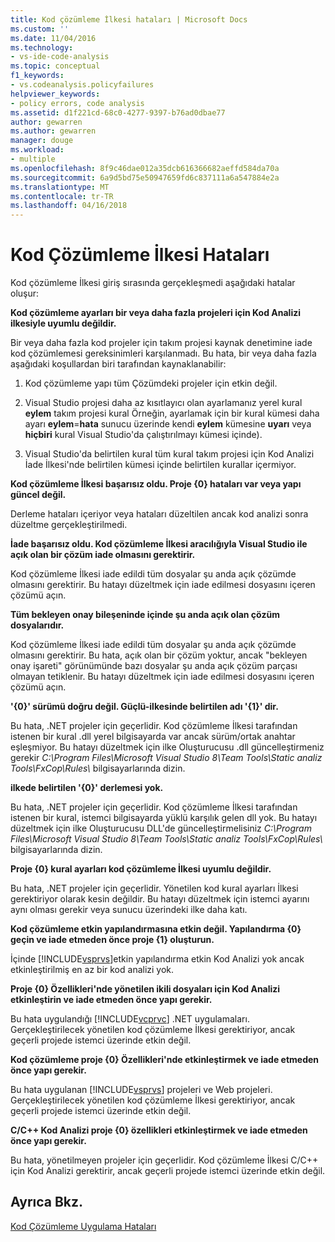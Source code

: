 ```yaml
---
title: Kod çözümleme İlkesi hataları | Microsoft Docs
ms.custom: ''
ms.date: 11/04/2016
ms.technology:
- vs-ide-code-analysis
ms.topic: conceptual
f1_keywords:
- vs.codeanalysis.policyfailures
helpviewer_keywords:
- policy errors, code analysis
ms.assetid: d1f221cd-68c0-4277-9397-b76ad0dbae77
author: gewarren
ms.author: gewarren
manager: douge
ms.workload:
- multiple
ms.openlocfilehash: 8f9c46dae012a35dcb616366682aeffd584da70a
ms.sourcegitcommit: 6a9d5bd75e50947659fd6c837111a6a547884e2a
ms.translationtype: MT
ms.contentlocale: tr-TR
ms.lasthandoff: 04/16/2018
---
```

# <a name="code-analysis-policy-errors"></a>Kod Çözümleme İlkesi Hataları
Kod çözümleme İlkesi giriş sırasında gerçekleşmedi aşağıdaki hatalar oluşur:  
  
 **Kod çözümleme ayarları bir veya daha fazla projeleri için Kod Analizi ilkesiyle uyumlu değildir.**  
  
 Bir veya daha fazla kod projeler için takım projesi kaynak denetimine iade kod çözümlemesi gereksinimleri karşılanmadı. Bu hata, bir veya daha fazla aşağıdaki koşullardan biri tarafından kaynaklanabilir:  
  
1.  Kod çözümleme yapı tüm Çözümdeki projeler için etkin değil.  
  
2.  Visual Studio projesi daha az kısıtlayıcı olan ayarlamanız yerel kural **eylem** takım projesi kural Örneğin, ayarlamak için bir kural kümesi daha ayarı **eylem**=**hata**  sunucu üzerinde kendi **eylem** kümesine **uyarı** veya **hiçbiri** kural Visual Studio'da çalıştırılmayı kümesi içinde).  
  
3.  Visual Studio'da belirtilen kural tüm kural takım projesi için Kod Analizi İade İlkesi'nde belirtilen kümesi içinde belirtilen kurallar içermiyor.  
  
 **Kod çözümleme İlkesi başarısız oldu. Proje {0} hataları var veya yapı güncel değil.**  
  
 Derleme hataları içeriyor veya hataları düzeltilen ancak kod analizi sonra düzeltme gerçekleştirilmedi.  
  
 **İade başarısız oldu. Kod çözümleme İlkesi aracılığıyla Visual Studio ile açık olan bir çözüm iade olmasını gerektirir.**  
  
 Kod çözümleme İlkesi iade edildi tüm dosyalar şu anda açık çözümde olmasını gerektirir. Bu hatayı düzeltmek için iade edilmesi dosyasını içeren çözümü açın.  
  
 **Tüm bekleyen onay bileşeninde içinde şu anda açık olan çözüm dosyalarıdır.**  
  
 Kod çözümleme İlkesi iade edildi tüm dosyalar şu anda açık çözümde olmasını gerektirir. Bu hata, açık olan bir çözüm yoktur, ancak "bekleyen onay işareti" görünümünde bazı dosyalar şu anda açık çözüm parçası olmayan tetiklenir. Bu hatayı düzeltmek için iade edilmesi dosyasını içeren çözümü açın.  
  
 **'{0}' sürümü doğru değil. Güçlü-ilkesinde belirtilen adı '{1}' dir.**  
  
 Bu hata, .NET projeler için geçerlidir. Kod çözümleme İlkesi tarafından istenen bir kural .dll yerel bilgisayarda var ancak sürüm/ortak anahtar eşleşmiyor. Bu hatayı düzeltmek için ilke Oluşturucusu .dll güncelleştirmeniz gerekir *C:\Program Files\Microsoft Visual Studio 8\Team Tools\Static analiz Tools\FxCop\Rules\\*  bilgisayarlarında dizin.  
  
 **ilkede belirtilen '{0}' derlemesi yok.**  
  
 Bu hata, .NET projeler için geçerlidir. Kod çözümleme İlkesi tarafından istenen bir kural, istemci bilgisayarda yüklü karşılık gelen dll yok. Bu hatayı düzeltmek için ilke Oluşturucusu DLL'de güncelleştirmelisiniz *C:\Program Files\Microsoft Visual Studio 8\Team Tools\Static analiz Tools\FxCop\Rules\\*  bilgisayarlarında dizin.  
  
 **Proje {0} kural ayarları kod çözümleme İlkesi uyumlu değildir.**  
  
 Bu hata, .NET projeler için geçerlidir. Yönetilen kod kural ayarları İlkesi gerektiriyor olarak kesin değildir. Bu hatayı düzeltmek için istemci ayarını aynı olması gerekir veya sunucu üzerindeki ilke daha katı.  
  
 **Kod çözümleme etkin yapılandırmasına etkin değil. Yapılandırma {0} geçin ve iade etmeden önce proje {1} oluşturun.**  
  
 İçinde [!INCLUDE[vsprvs](../code-quality/includes/vsprvs_md.md)]etkin yapılandırma etkin Kod Analizi yok ancak etkinleştirilmiş en az bir kod analizi yok.  
  
 **Proje {0} Özellikleri'nde yönetilen ikili dosyaları için Kod Analizi etkinleştirin ve iade etmeden önce yapı gerekir.**  
  
 Bu hata uygulandığı [!INCLUDE[vcprvc](../code-quality/includes/vcprvc_md.md)] .NET uygulamaları. Gerçekleştirilecek yönetilen kod çözümleme İlkesi gerektiriyor, ancak geçerli projede istemci üzerinde etkin değil.  
  
 **Kod çözümleme proje {0} Özellikleri'nde etkinleştirmek ve iade etmeden önce yapı gerekir.**  
  
 Bu hata uygulanan [!INCLUDE[vsprvs](../code-quality/includes/vsprvs_md.md)] projeleri ve Web projeleri. Gerçekleştirilecek yönetilen kod çözümleme İlkesi gerektiriyor, ancak geçerli projede istemci üzerinde etkin değil.  
  
 **C/C++ Kod Analizi proje {0} özellikleri etkinleştirmek ve iade etmeden önce yapı gerekir.**  
  
 Bu hata, yönetilmeyen projeler için geçerlidir. Kod çözümleme İlkesi C/C++ için Kod Analizi gerektirir, ancak geçerli projede istemci üzerinde etkin değil.  
  
## <a name="see-also"></a>Ayrıca Bkz.  
 [Kod Çözümleme Uygulama Hataları](../code-quality/code-analysis-application-errors.md)